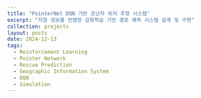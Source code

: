 ```yaml
---
title: "PointerNet DQN 기반 조난자 위치 추정 시스템"
excerpt: "지형 정보를 반영한 강화학습 기반 경로 예측 시스템 설계 및 구현"
collection: projects
layout: posts
date: 2024-12-13
tags:
  - Reinforcement Learning
  - Pointer Network
  - Rescue Prediction
  - Geographic Information System
  - DQN
  - Simulation
---
```



